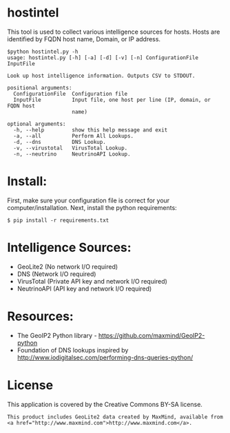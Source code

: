 # hostintel

This tool is used to collect various intelligence sources for hosts.
Hosts are identified by FQDN host name, Domain, or IP address.

```
$python hostintel.py -h
usage: hostintel.py [-h] [-a] [-d] [-v] [-n] ConfigurationFile InputFile

Look up host intelligence information. Outputs CSV to STDOUT.

positional arguments:
  ConfigurationFile  Configuration file
  InputFile          Input file, one host per line (IP, domain, or FQDN host
                     name)

optional arguments:
  -h, --help         show this help message and exit
  -a, --all          Perform All Lookups.
  -d, --dns          DNS Lookup.
  -v, --virustotal   VirusTotal Lookup.
  -n, --neutrino     NeutrinoAPI Lookup.
```

# Install:
First, make sure your configuration file is correct for your computer/installation.
Next, install the python requirements:

```
$ pip install -r requirements.txt
```

# Intelligence Sources:

  - GeoLite2 (No network I/O required)
  - DNS (Network I/O required)
  - VirusTotal (Private API key and network I/O required)
  - NeutrinoAPI (API key and network I/O required)

# Resources:

   - The GeoIP2 Python library - https://github.com/maxmind/GeoIP2-python
   - Foundation of DNS lookups inspired by http://www.iodigitalsec.com/performing-dns-queries-python/

# License
This application is covered by the Creative Commons BY-SA license.

```
This product includes GeoLite2 data created by MaxMind, available from
<a href="http://www.maxmind.com">http://www.maxmind.com</a>.
```
   



